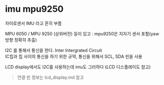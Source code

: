 # imu mpu9250 

자이로센서 IMU 라고 흔히 부름

MPU 6050 / MPU 9250 (상위버전)  등이 있고  : mpu9250은 지자기 센서 포함(yaw 방향 정확히 추출)   


I2C 를 통해서 통신을 한다. Inter Intergrated Circuit  
IC칩과 칩 사이의 통신을 하기 위한 규약, 통신을 위해서 SCL, SDA 핀을 사용   

LCD display에서도 I2C를 사용하는데 imu도 그러하다 (LCD 디스플레이도 참고)   

> 연결 핀 정보는 lcd_display.md 참고   

